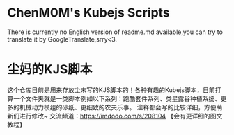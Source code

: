 # ChenM0M's Kubejs Scripts 
There is currently no English version of readme.md available,you can try to translate it by GoogleTranslate,srry<3.
# 尘妈的KJS脚本
这个仓库目前是用来存放尘末写的KJS脚本的！各种有趣的Kubejs脚本，目前打算一个文件夹就是一类脚本例如以下系列：跑酷套件系列、类星露谷种植系统、更多的机械动力模组的砂纸、更细致的农夫乐事。
注释都会写的比较详细，方便萌新们进行修改~
交流频道：https://imdodo.com/s/208104 【会有更详细的图文教程】
